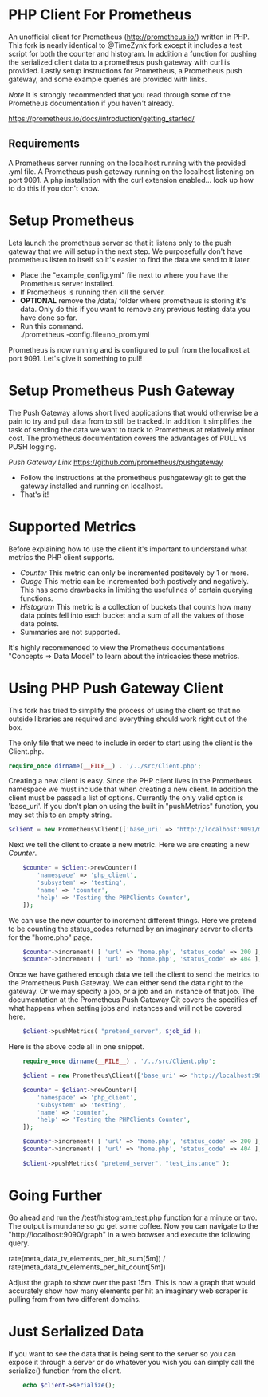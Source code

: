 PHP Client For Prometheus
=========================

An unofficial client for Prometheus (http://prometheus.io/) written in PHP. 
This fork is nearly identical to @TimeZynk fork except it includes a test script for both the counter and histogram.
In addition a function for pushing the serialized client data to a prometheus push gateway with curl is provided.
Lastly setup instructions for Prometheus, a Prometheus push gateway, and some example queries are provided with links.

*Note* It is strongly recommended that you read through some of the Prometheus documentation if you haven't already.

https://prometheus.io/docs/introduction/getting_started/


Requirements
------------

A Prometheus server running on the localhost running with the provided .yml file.
A Prometheus push gateway running on the localhost listening on port 9091.
A php installation with the curl extension enabled... look up how to do this if you don't know.


Setup Prometheus
================

Lets launch the prometheus server so that it listens only to the push gateway that we will setup in the next step.
We purposefully don't have prometheus listen to itself so it's easier to find the data we send to it later.

- Place the "example_config.yml" file next to where you have the Prometheus server installed.
- If Prometheus is running then kill the server.
- **OPTIONAL** remove the /data/ folder where prometheus is storing it's data.  Only do this if you want to remove any previous
testing data you have done so far.
- Run this command.  
	./prometheus -config.file=no_prom.yml

Prometheus is now running and is configured to pull from the localhost at port 9091.  Let's give it something to pull!


Setup Prometheus Push Gateway
==============================

The Push Gateway allows short lived applications that would otherwise be a pain to try and pull data from to still be tracked.
In addition it simplifies the task of sending the data we want to track to Prometheus at relatively minor cost.
The prometheus documentation covers the advantages of PULL vs PUSH logging.

*Push Gateway Link* https://github.com/prometheus/pushgateway

- Follow the instructions at the prometheus pushgateway git to get the gateway installed and running on localhost.
- That's it!


Supported Metrics
=================

Before explaining how to use the client it's important to understand what metrics the PHP client supports.

- *Counter* This metric can only be incremented positevely by 1 or more.
- *Guage* This metric can be incremented both postively and negatively. This has some drawbacks in limiting the usefullnes
 of certain querying functions.
- *Histogram* This metric is a collection of buckets that counts how many data points fell into each bucket
 and a sum of all the values of those data points.
- Summaries are not supported.

It's highly recommended to view the Prometheus documentations "Concepts => Data Model" to learn about the intricacies these metrics.


Using PHP Push Gateway Client
==============================

This fork has tried to simplify the process of using the client so that no outside libraries are required and everything should work
right out of the box.

The only file that we need to include in order to start using the client is the Client.php.
```php
require_once dirname(__FILE__) . '/../src/Client.php';
```

Creating a new client is easy.  Since the PHP client lives in the Prometheus namespace we must include that when creating
a new client.  In addition the client must be passed a list of options.  Currently the only valid option is 'base_uri'.
If you don't plan on using the built in "pushMetrics" function, you may set this to an empty string.
```php
$client = new Prometheus\Client(['base_uri' => 'http://localhost:9091/metrics/job/']);
```

Next we tell the client to create a new metric.  Here we are creating a new *Counter*.
```php
	$counter = $client->newCounter([
		'namespace' => 'php_client',
		'subsystem' => 'testing',
		'name' => 'counter',
		'help' => 'Testing the PHPClients Counter',
	]);
```

We can use the new counter to increment different things.  Here we pretend to be counting the status_codes returned by an
imaginary server to clients for the "home.php" page.
```php
	$counter->increment( [ 'url' => 'home.php', 'status_code' => 200 ], rand( 1, 50 ) );
	$counter->increment( [ 'url' => 'home.php', 'status_code' => 404 ], rand( 1, 50 ) );
```

Once we have gathered enough data we tell the client to send the metrics to the Prometheus Push Gateway.
We can either send the data right to the gateway.  Or we may specify a job, or a job and an instance of that job.
The documentation at the Prometheus Push Gateway Git covers the specifics of what happens when setting jobs
and instances and will not be covered here.
```php
	$client->pushMetrics( "pretend_server", $job_id );
```

Here is the above code all in one snippet.

```php
	require_once dirname(__FILE__) . '/../src/Client.php';

	$client = new Prometheus\Client(['base_uri' => 'http://localhost:9091/metrics/job/']);

	$counter = $client->newCounter([
		'namespace' => 'php_client',
		'subsystem' => 'testing',
		'name' => 'counter',
		'help' => 'Testing the PHPClients Counter',
	]);

	$counter->increment( [ 'url' => 'home.php', 'status_code' => 200 ], rand( 1, 50 ) );
	$counter->increment( [ 'url' => 'home.php', 'status_code' => 404 ], rand( 1, 50 ) );

	$client->pushMetrics( "pretend_server", "test_instance" );
```
 
Going Further
=============

Go ahead and run the /test/histogram_test.php function for a minute or two.  The output is mundane so go get some coffee.
Now you can navigate to the "http://localhost:9090/graph" in a web browser and execute the following query.

rate(meta_data_tv_elements_per_hit_sum[5m]) / rate(meta_data_tv_elements_per_hit_count[5m]) 

Adjust the graph to show over the past 15m.  This is now a graph that would accurately show how many elements per hit an
imaginary web scraper is pulling from from two different domains. 


Just Serialized Data
=====================

If you want to see the data that is being sent to the server so you can expose it through a server or do whatever you wish
you can simply call the serialize() function from the client.
```php
	echo $client->serialize();
```



